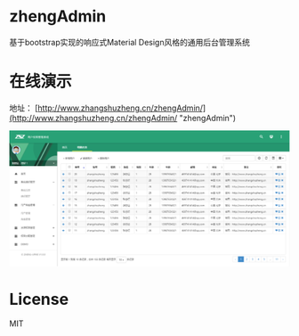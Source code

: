 # zhengAdmin

基于bootstrap实现的响应式Material Design风格的通用后台管理系统

# 在线演示

地址： [http://www.zhangshuzheng.cn/zhengAdmin/](http://www.zhangshuzheng.cn/zhengAdmin/ "zhengAdmin")

![预览效果图](src/images/zheng-upms-crud.png)

# License
  MIT

